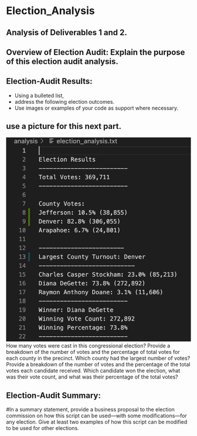 # Election_Analysis

## Analysis of Deliverables 1 and 2. 

## Overview of Election Audit: Explain the purpose of this election audit analysis.

## Election-Audit Results: 

- Using a bulleted list, 
- address the following election outcomes. 
- Use images or examples of your code as support where necessary.

## use a picture for this next part.
![](https://github.com/ramon0101alonso/Election_Analysis/blob/main/Resources/election_result_output.png)
How many votes were cast in this congressional election?
Provide a breakdown of the number of votes and the percentage of total votes for each county in the precinct.
Which county had the largest number of votes?
Provide a breakdown of the number of votes and the percentage of the total votes each candidate received.
Which candidate won the election, what was their vote count, and what was their percentage of the total votes?

## Election-Audit Summary: 

#In a summary statement, provide a business proposal to the election commission on how this script can be used—with some modifications—for any election. Give at least two examples of how this script can be modified to be used for other elections.
